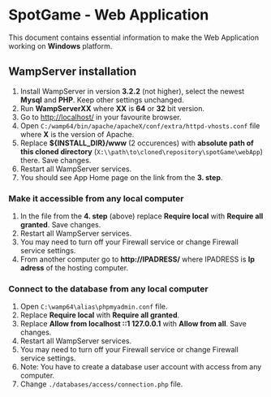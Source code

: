 # SpotGame - Web Application

This document contains essential information to make the Web Application working on **Windows** platform.

## WampServer installation

1) Install WampServer in version **3.2.2** (not higher), select the newest **Mysql** and **PHP**. Keep other settings unchanged.
2) Run **WampServerXX** where **XX** is **64** or **32** bit version.
3) Go to [http://localhost/](http://localhost/) in your favourite browser.
4) Open `C:/wamp64/bin/apache/apacheX/conf/extra/httpd-vhosts.conf` file where **X** is the version of Apache.
5) Replace **${INSTALL_DIR}/www** (2 occurences) with **absolute path of this cloned directory** (`X:\\path\to\cloned\repository\spotGame\webApp`) there. Save changes.
6) Restart all WampServer services.
7) You should see App Home page on the link from the **3. step**.

### Make it accessible from any local computer

1) In the file from the **4. step** (above) replace **Require local** with **Require all granted**. Save changes.
2) Restart all WampServer services.
3) You may need to turn off your Firewall service or change Firewall service settings.
4) From another computer go to **http://IPADRESS/** where IPADRESS is **Ip adress** of the hosting computer.

### Connect to the database from any local computer

1) Open `C:\wamp64\alias\phpmyadmin.conf` file.
2) Replace **Require local** with **Require all granted**.
3) Replace **Allow from localhost ::1 127.0.0.1** with **Allow from all**. Save changes.
4) Restart all WampServer services.
5) You may need to turn off your Firewall service or change Firewall service settings.
6) Note: You have to create a database user account with access from any computer.
7) Change `./databases/access/connection.php` file.
